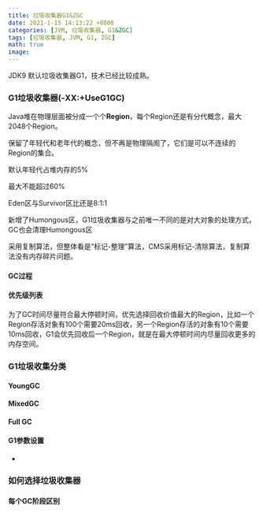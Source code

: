 ```yaml
---
title: 垃圾收集器G1&ZGC
date: 2021-1-15 14:13:22 +0800
categories: [JVM, 垃圾收集器, G1&ZGC]
tags: [垃圾收集器, JVM, G1, ZGC]
math: true
image: 
---
```


JDK9 默认垃圾收集器G1，技术已经比较成熟。

### G1垃圾收集器(-XX:+UseG1GC)

Java堆在物理层面被分成一个个**Region**，每个Region还是有分代概念，最大2048个Region。

保留了年轻代和老年代的概念，但不再是物理隔阂了，它们是可以不连续的Region的集合。

默认年轻代占堆内存的5%

最大不能超过60%

Eden区与Survivor区比还是8:1:1

新增了Humongous区，G1垃圾收集器与之前唯一不同的是对大对象的处理方式，GC也会清理Humongous区

采用复制算法，但整体看是“标记-整理”算法，CMS采用标记-清除算法，复制算法没有内存碎片问题。

#### GC过程





#### 优先级列表

为了GC时间尽量符合最大停顿时间，优先选择回收价值最大的Region，比如一个Region存活对象有100个需要20ms回收，另一个Region存活的对象有10个需要10ms回收，G1会优先回收后一个Region，就是在最大停顿时间内尽量回收更多的内存空间。



### G1垃圾收集分类



#### YoungGC



#### MixedGC





#### Full GC



#### G1参数设置

- 



### 如何选择垃圾收集器





#### 每个GC阶段区别

